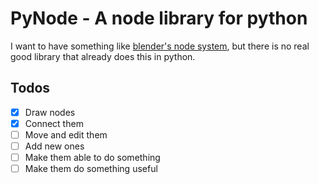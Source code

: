 # PyNode - A node library for python

I want to have something like [blender's node system](https://docs.blender.org/manual/en/latest/interface/controls/nodes/index.html), but there is no real good library that already does this in python.

## Todos
 - [x] Draw nodes
 - [x] Connect them
 - [ ] Move and edit them
 - [ ] Add new ones
 - [ ] Make them able to do something
 - [ ] Make them do something useful
